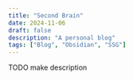 ```yaml
---
title: "Second Brain"
date: 2024-11-06
draft: false
description: "A personal blog"
tags: ["Blog", "Obsidian", "SSG"]
---
```


TODO make description